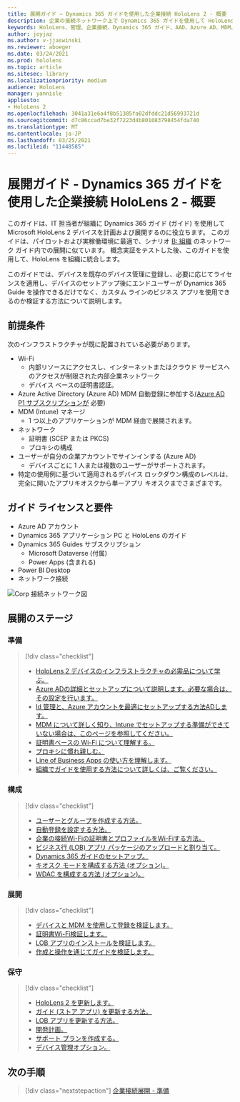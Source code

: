 ```yaml
---
title: 展開ガイド – Dynamics 365 ガイドを使用した企業接続 HoloLens 2 - 概要
description: 企業の接続ネットワーク上で Dynamics 365 ガイドを使用して HoloLens 2 デバイスを登録する方法について学習します。
keywords: HoloLens、管理、企業接続、Dynamics 365 ガイド、AAD、Azure AD、MDM、モバイル デバイス管理
author: joyjaz
ms.author: v-jjaswinski
ms.reviewer: aboeger
ms.date: 03/24/2021
ms.prod: hololens
ms.topic: article
ms.sitesec: library
ms.localizationpriority: medium
audience: HoloLens
manager: yannisle
appliesto:
- HoloLens 2
ms.openlocfilehash: 3041a31e6a4f8b51385fa02dfddc21d56993721d
ms.sourcegitcommit: d7c86ccad7be32f7223d4b801083798454fda740
ms.translationtype: MT
ms.contentlocale: ja-JP
ms.lasthandoff: 03/25/2021
ms.locfileid: "11448585"
---
```

# <a name="deployment-guide---corporate-connected-hololens-2-with-dynamics-365-guides---overview"></a>展開ガイド - Dynamics 365 ガイドを使用した企業接続 HoloLens 2 - 概要

このガイドは、IT 担当者が組織に Dynamics 365 ガイド (ガイド) を使用して Microsoft HoloLens 2 デバイスを計画および展開するのに役立ちます。 このガイドは、パイロットおよび実稼働環境に最適で、シナリオ [B: 組織](https://docs.microsoft.com/hololens/common-scenarios#scenario-b-deploy-inside-your-organizations-network) のネットワーク ガイド内での展開に似ています。 概念実証をテストした後、このガイドを使用して、HoloLens を組織に統合します。

このガイドでは、デバイスを既存のデバイス管理に登録し、必要に応じてライセンスを適用し、デバイスのセットアップ後にエンドユーザーが Dynamics 365 Guide を操作できるだけでなく、カスタム ラインのビジネス アプリを使用できるのか検証する方法について説明します。 

## <a name="prerequisites"></a>前提条件

次のインフラストラクチャが既に配置されている必要があります。
- Wi-Fi
    - 内部リソースにアクセスし、インターネットまたはクラウド サービスへのアクセスが制限された内部企業ネットワーク
    - デバイス ベースの証明書認証。
- Azure Active Directory (Azure AD) MDM 自動登録に参加する[(Azure AD P1 サブスクリプションが](https://docs.microsoft.com/azure/active-directory/fundamentals/active-directory-whatis) 必要)
- MDM (Intune) マネージ
    - 1 つ以上のアプリケーションが MDM 経由で展開されます。
- ネットワーク 
    - 証明書 (SCEP または PKCS)
    - プロキシの構成
- ユーザーが自分の企業アカウントでサインインする (Azure AD)
    - デバイスごとに 1 人または複数のユーザーがサポートされます。
- 特定の使用例に基づいて適用されるデバイス ロックダウン構成のレベルは、完全に開いたアプリキオスクから単一アプリ キオスクまでさまざまです。

## [<a name="guides-licensing-and-requirements"></a>ガイド ライセンスと要件](https://docs.microsoft.com/dynamics365/mixed-reality/guides/requirements#licensing-and-product-requirements)
- Azure AD アカウント
- Dynamics 365 アプリケーション PC と HoloLens のガイド
- Dynamics 365 Guides サブスクリプション
    - Microsoft Dataverse (付属)
    - Power Apps (含まれる)
- Power BI Desktop
- ネットワーク接続

![Corp 接続ネットワーク図](./images/corpconnected-diagHL2-guides.png)

## <a name="stages-of-deployment"></a>展開のステージ
### <a name="prepare"></a>準備
> [!div class="checklist"]
>- [HoloLens 2 デバイスのインフラストラクチャの必需品について学ぶ。](hololens2-corp-connected-prepare.md#infrastructure-essentials)
>- [Azure ADの詳細とセットアップについて説明します。必要な場合は、その設定を行います。](hololens2-corp-connected-prepare.md#azure-active-directory)
>- [Id 管理と、Azure アカウントを最適にセットアップする方法ADします。](hololens2-corp-connected-prepare.md#identity-management)
>- [MDM について詳しく知り、Intune でセットアップする準備ができていない場合は、このページを参照してください。](hololens2-corp-connected-prepare.md#mobile-device-management)
>- [証明書ベースの Wi-Fi について理解する。](hololens2-corp-connected-prepare.md#certificates)
>- [プロキシに慣れ親しむ。](hololens2-corp-connected-prepare.md#proxy)
>- [Line of Business Apps の使い方を理解します。](hololens2-corp-connected-prepare.md#line-of-business-apps)
>- [組織でガイドを使用する方法について詳しくは、ご覧ください。](hololens2-corp-connected-prepare.md#guides-playbook)
### <a name="configure"></a>構成
> [!div class="checklist"]
>- [ユーザーとグループを作成する方法。](hololens2-corp-connected-configure.md#azure-users-and-groups)
>- [自動登録を設定する方法。](hololens2-corp-connected-configure.md#auto-enrollment-on-hololens-2)
>- [企業の接続Wi-Fiの証明書とプロファイルをWi-Fiする方法。](hololens2-corp-connected-configure.md#corporate-wi-fi-connectivity)
>- [ビジネス行 (LOB) アプリ パッケージのアップロードと割り当て。](hololens2-corp-connected-configure.md#app-deployment)
>- [Dynamics 365 ガイドのセットアップ。](hololens2-corp-connected-configure.md#setup-guides-application-licenses-dataverse-and-authoring)
>- [キオスク モードを構成する方法 (オプション)。](hololens2-corp-connected-configure.md#optional-kiosk-mode)
>- [WDAC を構成する方法 (オプション)。](hololens2-corp-connected-configure.md#optional-wdac)
### <a name="deploy"></a>展開
> [!div class="checklist"]
>-  [デバイスと MDM を使用して登録を検証します。](hololens2-corp-connected-deploy.md#enrollment-validation)
>-  [証明書Wi-Fi検証します。](hololens2-corp-connected-deploy.md#wi-fi-certificate-validation)
>-  [LOB アプリのインストールを検証します。](hololens2-corp-connected-deploy.md#validate-lob-app-install)
>-  [作成と操作を通じてガイドを検証します。](hololens2-corp-connected-deploy.md#validate-dynamics-365-guides)
### <a name="maintain"></a>保守
> [!div class="checklist"]
>- [HoloLens 2 を更新します。](hololens2-corp-connected-maintain.md#update-hololens)
>- [ガイド (ストア アプリ) を更新する方法。](hololens2-corp-connected-maintain.md#how-to-update-dynamics-365-guides-and-other-store-apps)
>- [LOB アプリを更新する方法。](hololens2-corp-connected-maintain.md#how-to-update-lob-apps) 
>- [開発計画。](hololens2-corp-connected-maintain.md#development-plan) 
>- [サポート プランを作成する。](hololens2-corp-connected-maintain.md#support-plan)
>- [デバイス管理オプション。](hololens2-corp-connected-maintain.md#device-management)

## <a name="next-step"></a>次の手順 
> [!div class="nextstepaction"]
> [企業接続展開 - 準備](hololens2-corp-connected-prepare.md)
